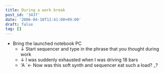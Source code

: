 ```yaml
---
title: During a work break
post_id: '3437'
date: '2006-04-10T12:41:00+09:00'
draft: false
tag: []
---
```


*   Bring the launched notebook PC
    *   ↓ Start sequencer and type in the phrase that you thought during work
    *   ↓ I was suddenly exhausted when I was driving 18 bars
    *   'A `← Now was this soft synth and sequencer eat such a load? _?